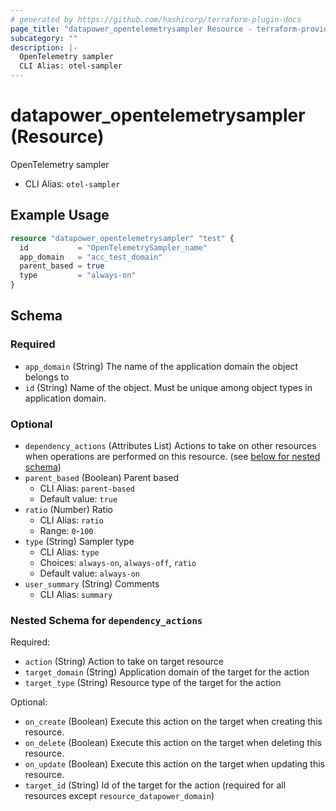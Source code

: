 ```yaml
---
# generated by https://github.com/hashicorp/terraform-plugin-docs
page_title: "datapower_opentelemetrysampler Resource - terraform-provider-datapower"
subcategory: ""
description: |-
  OpenTelemetry sampler
  CLI Alias: otel-sampler
---
```


# datapower_opentelemetrysampler (Resource)

OpenTelemetry sampler
  - CLI Alias: `otel-sampler`

## Example Usage

```terraform
resource "datapower_opentelemetrysampler" "test" {
  id           = "OpenTelemetrySampler_name"
  app_domain   = "acc_test_domain"
  parent_based = true
  type         = "always-on"
}
```

<!-- schema generated by tfplugindocs -->
## Schema

### Required

- `app_domain` (String) The name of the application domain the object belongs to
- `id` (String) Name of the object. Must be unique among object types in application domain.

### Optional

- `dependency_actions` (Attributes List) Actions to take on other resources when operations are performed on this resource. (see [below for nested schema](#nestedatt--dependency_actions))
- `parent_based` (Boolean) Parent based
  - CLI Alias: `parent-based`
  - Default value: `true`
- `ratio` (Number) Ratio
  - CLI Alias: `ratio`
  - Range: `0`-`100`
- `type` (String) Sampler type
  - CLI Alias: `type`
  - Choices: `always-on`, `always-off`, `ratio`
  - Default value: `always-on`
- `user_summary` (String) Comments
  - CLI Alias: `summary`

<a id="nestedatt--dependency_actions"></a>
### Nested Schema for `dependency_actions`

Required:

- `action` (String) Action to take on target resource
- `target_domain` (String) Application domain of the target for the action
- `target_type` (String) Resource type of the target for the action

Optional:

- `on_create` (Boolean) Execute this action on the target when creating this resource.
- `on_delete` (Boolean) Execute this action on the target when deleting this resource.
- `on_update` (Boolean) Execute this action on the target when updating this resource.
- `target_id` (String) Id of the target for the action (required for all resources except `resource_datapower_domain`)

